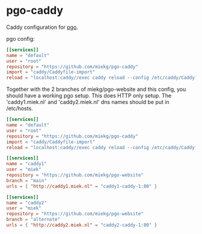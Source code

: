 # pgo-caddy

Caddy configuration for [pgo](github.com/miekg/pgo).

pgo config:

~~~ toml
[[services]]
name = "default"
user = "root"
repository = "https://github.com/miekg/pgo-caddy"
import = "caddy/Caddyfile-import"
reload = "localhost:caddy//exec caddy reload --config /etc/caddy/Caddyfile --adapter caddyfile"
~~~

Together with the 2 branches of miekg/pgo-website and this config, you should have a working pgo
setup. This does HTTP only setup. The 'caddy1.miek.nl' and 'caddy2.miek.nl' dns names should be put
in /etc/hosts.

~~~ toml
[[services]]
name = "default"
user = "root"
repository = "https://github.com/miekg/pgo-caddy"
import = "caddy/Caddyfile-import"
reload = "localhost:caddy//exec caddy reload --config /etc/caddy/Caddyfile --adapter caddyfile"

[[services]]
name = "caddy1"
user = "miek"
repository = "https://github.com/miekg/pgo-website"
branch = "main"
urls = { "http://caddy1.miek.nl" = "caddy1-caddy-1:80" }

[[services]]
name = "caddy2"
user = "miek"
repository = "https://github.com/miekg/pgo-website"
branch = "alternate"
urls = { "http://caddy2.miek.nl" = "caddy2-caddy-1:80" }
~~~
